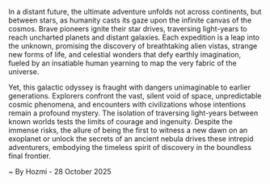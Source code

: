 
In a distant future, the ultimate adventure unfolds not across continents, but between stars, as humanity casts its gaze upon the infinite canvas of the cosmos. Brave pioneers ignite their star drives, traversing light-years to reach uncharted planets and distant galaxies. Each expedition is a leap into the unknown, promising the discovery of breathtaking alien vistas, strange new forms of life, and celestial wonders that defy earthly imagination, fueled by an insatiable human yearning to map the very fabric of the universe.

Yet, this galactic odyssey is fraught with dangers unimaginable to earlier generations. Explorers confront the vast, silent void of space, unpredictable cosmic phenomena, and encounters with civilizations whose intentions remain a profound mystery. The isolation of traversing light-years between known worlds tests the limits of courage and ingenuity. Despite the immense risks, the allure of being the first to witness a new dawn on an exoplanet or unlock the secrets of an ancient nebula drives these intrepid adventurers, embodying the timeless spirit of discovery in the boundless final frontier.

~ By Hozmi - 28 October 2025
